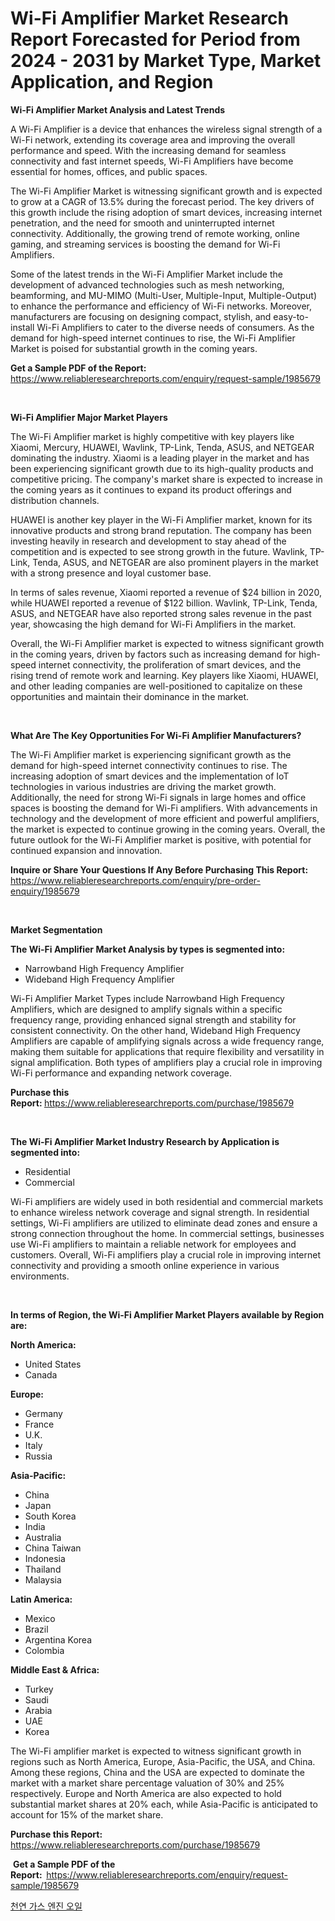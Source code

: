 <p><h1>Wi-Fi Amplifier Market Research Report Forecasted for Period from 2024 -  2031 by Market Type, Market Application, and Region</h1></p><p><strong>Wi-Fi Amplifier Market Analysis and Latest Trends</strong></p>
<p><p>A Wi-Fi Amplifier is a device that enhances the wireless signal strength of a Wi-Fi network, extending its coverage area and improving the overall performance and speed. With the increasing demand for seamless connectivity and fast internet speeds, Wi-Fi Amplifiers have become essential for homes, offices, and public spaces.</p><p>The Wi-Fi Amplifier Market is witnessing significant growth and is expected to grow at a CAGR of 13.5% during the forecast period. The key drivers of this growth include the rising adoption of smart devices, increasing internet penetration, and the need for smooth and uninterrupted internet connectivity. Additionally, the growing trend of remote working, online gaming, and streaming services is boosting the demand for Wi-Fi Amplifiers.</p><p>Some of the latest trends in the Wi-Fi Amplifier Market include the development of advanced technologies such as mesh networking, beamforming, and MU-MIMO (Multi-User, Multiple-Input, Multiple-Output) to enhance the performance and efficiency of Wi-Fi networks. Moreover, manufacturers are focusing on designing compact, stylish, and easy-to-install Wi-Fi Amplifiers to cater to the diverse needs of consumers. As the demand for high-speed internet continues to rise, the Wi-Fi Amplifier Market is poised for substantial growth in the coming years.</p></p>
<p><strong>Get a Sample PDF of the Report:&nbsp;</strong> <a href="https://www.reliableresearchreports.com/enquiry/request-sample/1985679">https://www.reliableresearchreports.com/enquiry/request-sample/1985679</a></p>
<p>&nbsp;</p>
<p><strong>Wi-Fi Amplifier Major Market Players</strong></p>
<p><p>The Wi-Fi Amplifier market is highly competitive with key players like Xiaomi, Mercury, HUAWEI, Wavlink, TP-Link, Tenda, ASUS, and NETGEAR dominating the industry. Xiaomi is a leading player in the market and has been experiencing significant growth due to its high-quality products and competitive pricing. The company's market share is expected to increase in the coming years as it continues to expand its product offerings and distribution channels.</p><p>HUAWEI is another key player in the Wi-Fi Amplifier market, known for its innovative products and strong brand reputation. The company has been investing heavily in research and development to stay ahead of the competition and is expected to see strong growth in the future. Wavlink, TP-Link, Tenda, ASUS, and NETGEAR are also prominent players in the market with a strong presence and loyal customer base.</p><p>In terms of sales revenue, Xiaomi reported a revenue of $24 billion in 2020, while HUAWEI reported a revenue of $122 billion. Wavlink, TP-Link, Tenda, ASUS, and NETGEAR have also reported strong sales revenue in the past year, showcasing the high demand for Wi-Fi Amplifiers in the market.</p><p>Overall, the Wi-Fi Amplifier market is expected to witness significant growth in the coming years, driven by factors such as increasing demand for high-speed internet connectivity, the proliferation of smart devices, and the rising trend of remote work and learning. Key players like Xiaomi, HUAWEI, and other leading companies are well-positioned to capitalize on these opportunities and maintain their dominance in the market.</p></p>
<p>&nbsp;</p>
<p><strong>What Are The Key Opportunities For Wi-Fi Amplifier Manufacturers?</strong></p>
<p><p>The Wi-Fi Amplifier market is experiencing significant growth as the demand for high-speed internet connectivity continues to rise. The increasing adoption of smart devices and the implementation of IoT technologies in various industries are driving the market growth. Additionally, the need for strong Wi-Fi signals in large homes and office spaces is boosting the demand for Wi-Fi amplifiers. With advancements in technology and the development of more efficient and powerful amplifiers, the market is expected to continue growing in the coming years. Overall, the future outlook for the Wi-Fi Amplifier market is positive, with potential for continued expansion and innovation.</p></p>
<p><strong>Inquire or Share Your Questions If Any Before Purchasing This Report:</strong> <a href="https://www.reliableresearchreports.com/enquiry/pre-order-enquiry/1985679">https://www.reliableresearchreports.com/enquiry/pre-order-enquiry/1985679</a></p>
<p>&nbsp;</p>
<p><strong>Market Segmentation</strong></p>
<p><strong>The Wi-Fi Amplifier Market Analysis by types is segmented into:</strong></p>
<p><ul><li>Narrowband High Frequency Amplifier</li><li>Wideband High Frequency Amplifier</li></ul></p>
<p><p>Wi-Fi Amplifier Market Types include Narrowband High Frequency Amplifiers, which are designed to amplify signals within a specific frequency range, providing enhanced signal strength and stability for consistent connectivity. On the other hand, Wideband High Frequency Amplifiers are capable of amplifying signals across a wide frequency range, making them suitable for applications that require flexibility and versatility in signal amplification. Both types of amplifiers play a crucial role in improving Wi-Fi performance and expanding network coverage.</p></p>
<p><strong>Purchase this Report:&nbsp;</strong><a href="https://www.reliableresearchreports.com/purchase/1985679">https://www.reliableresearchreports.com/purchase/1985679</a></p>
<p>&nbsp;</p>
<p><strong>The Wi-Fi Amplifier Market Industry Research by Application is segmented into:</strong></p>
<p><ul><li>Residential</li><li>Commercial</li></ul></p>
<p><p>Wi-Fi amplifiers are widely used in both residential and commercial markets to enhance wireless network coverage and signal strength. In residential settings, Wi-Fi amplifiers are utilized to eliminate dead zones and ensure a strong connection throughout the home. In commercial settings, businesses use Wi-Fi amplifiers to maintain a reliable network for employees and customers. Overall, Wi-Fi amplifiers play a crucial role in improving internet connectivity and providing a smooth online experience in various environments.</p></p>
<p>&nbsp;</p>
<p><strong>In terms of Region, the Wi-Fi Amplifier Market Players available by Region are:</strong></p>
<p>
    <p> <strong> North America: </strong>
        <ul>
            <li>United States</li>
            <li>Canada</li>
        </ul>
        </p> 
    <p> <strong> Europe: </strong>
        <ul>
            <li>Germany</li>
            <li>France</li>
            <li>U.K.</li>
            <li>Italy</li>
            <li>Russia</li>
        </ul>
        </p> 
    <p> <strong> Asia-Pacific: </strong>
        <ul>
            <li>China</li>
            <li>Japan</li>
            <li>South Korea</li>
            <li>India</li>
            <li>Australia</li>
            <li>China Taiwan</li>
            <li>Indonesia</li>
            <li>Thailand</li>
            <li>Malaysia</li>
        </ul>
        </p> 
    <p> <strong> Latin America: </strong>
        <ul>
            <li>Mexico</li>
            <li>Brazil</li>
            <li>Argentina Korea</li>
            <li>Colombia</li>
        </ul>
        </p> 
    <p> <strong> Middle East & Africa: </strong>
        <ul>
            <li>Turkey</li>
            <li>Saudi</li>
            <li>Arabia</li>
            <li>UAE</li>
            <li>Korea</li>
        </ul>
    </p>
    </p>
<p><p>The Wi-Fi amplifier market is expected to witness significant growth in regions such as North America, Europe, Asia-Pacific, the USA, and China. Among these regions, China and the USA are expected to dominate the market with a market share percentage valuation of 30% and 25% respectively. Europe and North America are also expected to hold substantial market shares at 20% each, while Asia-Pacific is anticipated to account for 15% of the market share.</p></p>
<p><strong>Purchase this Report: </strong><a href="https://www.reliableresearchreports.com/purchase/1985679">https://www.reliableresearchreports.com/purchase/1985679</a></p>
<p>&nbsp;<strong>Get a Sample PDF of the Report:&nbsp;&nbsp;</strong><a href="https://www.reliableresearchreports.com/enquiry/request-sample/1985679">https://www.reliableresearchreports.com/enquiry/request-sample/1985679</a></p>
<p><strong></strong></p>
<p><p><a href="https://github.com/plelbej847484502/Market-Research-Report-List-1/blob/main/531319613255.md">천연 가스 엔진 오일</a></p></p>